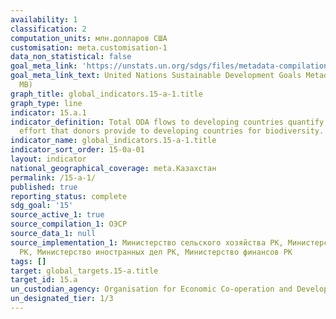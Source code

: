 ```yaml
---
availability: 1
classification: 2
computation_units: млн.долларов США
customisation: meta.customisation-1
data_non_statistical: false
goal_meta_link: 'https://unstats.un.org/sdgs/files/metadata-compilation/Metadata-Goal-15.pdf '
goal_meta_link_text: United Nations Sustainable Development Goals Metadata (PDF 4.0
  MB)
graph_title: global_indicators.15-a-1.title
graph_type: line
indicator: 15.a.1
indicator_definition: Total ODA flows to developing countries quantify the public
  effort that donors provide to developing countries for biodiversity.
indicator_name: global_indicators.15-a-1.title
indicator_sort_order: 15-0a-01
layout: indicator
national_geographical_coverage: meta.Казахстан
permalink: /15-a-1/
published: true
reporting_status: complete
sdg_goal: '15'
source_active_1: true
source_compilation_1: ОЭСР
source_data_1: null
source_implementation_1: Министерство сельского хозяйства РК, Министерство энергетики
  РК, Министерство иностранных дел РК, Министерство финансов РК
tags: []
target: global_targets.15-a.title
target_id: 15.a
un_custodian_agency: Organisation for Economic Co-operation and Development (OECD)
un_designated_tier: 1/3
---
```

